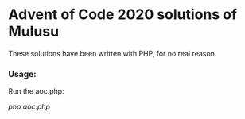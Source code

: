 # Advent of Code 2020 solutions of Mulusu

These solutions have been written with PHP, for no real reason.

### Usage:
Run the aoc.php:

<i>php aoc.php</i>
